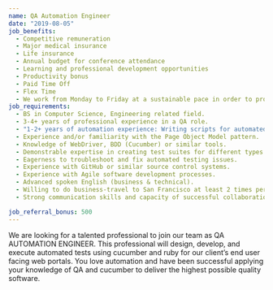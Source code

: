 ```yaml
---
name: QA Automation Engineer
date: "2019-08-05"
job_benefits:
  - Competitive remuneration
  - Major medical insurance
  - Life insurance
  - Annual budget for conference attendance
  - Learning and professional development opportunities
  - Productivity bonus
  - Paid Time Off
  - Flex Time
  - We work from Monday to Friday at a sustainable pace in order to provide a good work/life balance
job_requirements:
  - BS in Computer Science, Engineering related field.
  - 3-4+ years of professional experience in a QA role.
  - "1-2+ years of automation experience: Writing scripts for automated tests preferable in Ruby (knowing Python, Java or any other object oriented language also ok if you’re willing to learn Ruby)."
  - Experience and/or familiarity with the Page Object Model pattern.
  - Knowledge of WebDriver, BDD (Cucumber) or similar tools.
  - Demonstrable expertise in creating test suites for different types of automation testing (sanity, regression, testing for the specific feature).
  - Eagerness to troubleshoot and fix automated testing issues.
  - Experience with GitHub or similar source control systems.
  - Experience with Agile software development processes.
  - Advanced spoken English (business & technical).
  - Willing to do business-travel to San Francisco at least 2 times per year.
  - Strong communication skills and capacity of successful collaboration with cross-functional teams.

job_referral_bonus: 500
---
```

We are looking for a talented professional to join our team as QA AUTOMATION ENGINEER. This professional will design, develop, and execute automated tests using cucumber and ruby for our client’s end user facing web portals. You love automation and have been successful applying your knowledge of QA and cucumber to deliver the highest possible quality software.
